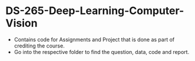 # DS-265-Deep-Learning-Computer-Vision

- Contains code for Assignments and Project that is done as part of crediting the course.
- Go into the respective folder to find the question, data, code and report.
